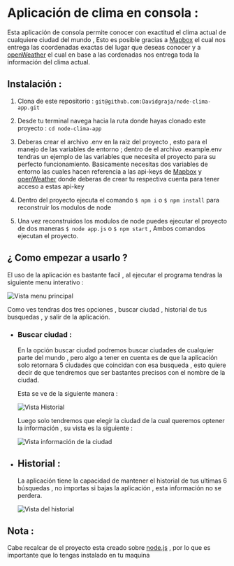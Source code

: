 # Aplicación de clima en consola :
Esta aplicación de consola permite conocer con exactitud  el clima actual  de cualquiere ciudad del mundo , Esto es posible gracias a [Mapbox](https://www.mapbox.com/) el cual nos entrega las coordenadas exactas del lugar que deseas conocer y a [openWeather](https://openweathermap.org/) el cual en base a las cordenadas nos entrega toda la información del clima actual.

## Instalación :
1. Clona de este repositorio :  ``` git@github.com:Davidgraja/node-clima-app.git  ```

2.  Desde tu terminal navega hacia la ruta donde hayas clonado este proyecto : ``` cd node-clima-app ``` 

3. Deberas crear el archivo .env en la raiz del proyecto , esto  para el manejo de las variables de entorno ; dentro de el archivo .example.env tendras un ejemplo de las variables que necesita el proyecto para su perfecto funcionamiento. Basicamente necesitas dos variables de entorno las cuales hacen referencia a las api-keys de [Mapbox](https://www.mapbox.com/)  y  [openWeather](https://openweathermap.org/) donde deberas de crear tu respectiva cuenta para tener acceso a estas api-key

4. Dentro del proyecto ejecuta el comando `$ npm i` o `$ npm install`  para reconstruir los modulos de node 

5. Una vez reconstruidos los modulos de node puedes ejecutar el proyecto de dos maneras `$ node app.js` o  `$ npm start` , Ambos comandos ejecutan el proyecto.



## ¿ Como empezar a usarlo ? 
El  uso de la aplicación es bastante facil , al ejecutar el programa tendras la siguiente menu interativo :

![Vista menu principal](https://i.postimg.cc/1tjJ8Nq5/Node-clima-app-menu-Principal.png)

Como ves tendras dos tres opciones , buscar ciudad , historial de tus busquedas , y salir de la aplicación. 

- ### Buscar ciudad :

    En la opción buscar ciudad podremos buscar ciudades de cualquier parte del mundo , pero algo a tener en cuenta es de que la aplicación solo retornara 5 ciudades que coincidan con esa busqueda , esto quiere decir de que tendremos que ser bastantes precisos con el nombre de la ciudad.

    Esta se ve de la siguiente manera :
    
    ![Vista Historial](https://i.postimg.cc/mZcG8YVj/Node-clima-app-Vistabuscar-Ciuda.png)

    Luego solo tendremos que elegir la ciudad de la cual queremos optener la  información , su vista es la siguiente :

    ![Vista información de la ciudad](https://i.postimg.cc/Cdy7NT73/Node-clima-app-vista-Informaci-n-Ciudad.png)

- ## Historial :
    La aplicación tiene la capacidad de mantener el historial de tus ultimas 6 búsquedas , no importas si bajas la aplicación , esta información no se perdera.

    ![Vista del historial](https://i.postimg.cc/WzqSgbGm/Node-clima-app-Vista-Historial.png)

## Nota :
Cabe recalcar de el proyecto esta creado sobre [node.js](https://nodejs.org/es/) , por lo que es importante que lo tengas instalado en tu maquina